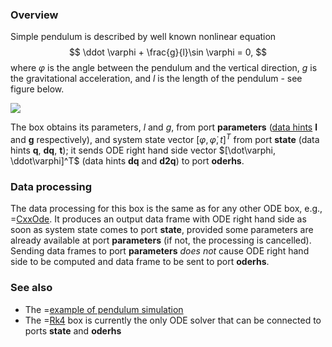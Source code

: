 ### Overview

Simple pendulum is described by well known nonlinear equation
$$
  \ddot \varphi + \frac{g}{l}\sin \varphi = 0,
$$
where $\varphi$ is the angle between the pendulum and the vertical direction, $g$ is the gravitational acceleration, and $l$ is the length of the pendulum - see figure below.

![](/img/-/pendulum.png)

The box obtains its parameters,  $l$ and $g$, from port **parameters** ([data hints](/doc#page/general-data) **l** and **g** respectively),
and system state vector $[\varphi, \dot\varphi, t]^T$ from port **state** (data hints **q**, **dq**, **t**);
it sends ODE right hand side vector $[\dot\varphi, \ddot\varphi]^T$ (data hints **dq** and **d2q**) to port **oderhs**.

### Data processing

The data processing for this box is the same as for any other ODE box, e.g., =[CxxOde](/doc#box/CxxOde).
It produces an output data frame with ODE right hand side as soon as system state comes to port **state**, provided
some parameters are already available at port **parameters** (if not, the processing is cancelled). Sending
data frames to port **parameters** *does not* cause ODE right hand side to be computed and data frame to be sent to port **oderhs**.

### See also

- The =[example of pendulum simulation](/editor?sim=z%2Fsimple-pendulum-1)
- The =[Rk4](/doc#box/Rk4) box is currently the only ODE solver that can be connected to ports **state** and **oderhs**
